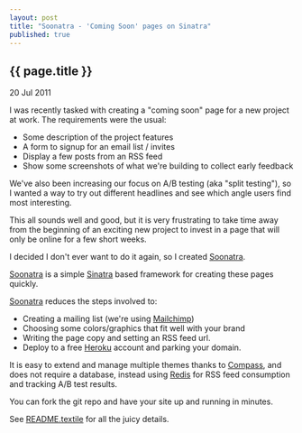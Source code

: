 ```yaml
---
layout: post
title: "Soonatra - 'Coming Soon' pages on Sinatra"
published: true
---
```


## {{ page.title }}

<p class="publish_date"> 20 Jul 2011</p>

I was recently tasked with creating a "coming soon" page for a new project at work. The requirements were the usual:

* Some description of the project features
* A form to signup for an email list / invites
* Display a few posts from an RSS feed
* Show some screenshots of what we're building to collect early feedback

We've also been increasing our focus on A/B testing (aka "split testing"), so I wanted a way to try out different
headlines and see which angle users find most interesting.

This all sounds well and good, but it is very frustrating to take time away from the beginning of an exciting new
project to invest in a page that will only be online for a few short weeks.

I decided I don't ever want to do it again, so I created [Soonatra](https://github.com/agoragames/soonatra).

[Soonatra](https://github.com/agoragames/soonatra) is a simple [Sinatra](http://www.sinatrarb.com/) based framework
for creating these pages quickly.

[Soonatra](https://github.com/agoragames/soonatra) reduces the steps involved to:

* Creating a mailing list (we're using [Mailchimp](http://mailchimp.com/))
* Choosing some colors/graphics that fit well with your brand
* Writing the page copy and setting an RSS feed url.
* Deploy to a free [Heroku](http://heroku.com/) account and parking your domain.

It is easy to extend and manage multiple themes thanks to [Compass](http://compass-style.org/), and does not require a database,
instead using [Redis](http://redis.io/) for RSS feed consumption and tracking A/B test results.

You can fork the git repo and have your site up and running in minutes.

See [README.textile](https://github.com/agoragames/soonatra/blob/master/README.textile) for all the juicy details.
